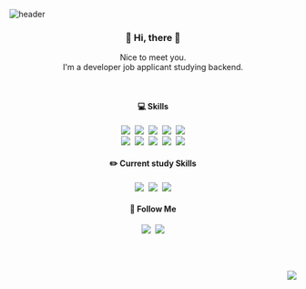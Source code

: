 ![header](https://capsule-render.vercel.app/api?type=waving&color=timeGradient&text=Welcome%20to%20Misu's%20GitHub%20👋&animation=twinkling&fontSize=35&fontAlignY=40&fontAlign=70&height=250)

<h3 align="center">👋 Hi, there 👋</h5>
<p align="center">
  Nice to meet you.<br>I'm a developer job applicant studying backend.
</p>
<br>
<h4 align="center">💻 Skills</h3>
<p align="center">
  <img src="https://img.shields.io/badge/HTML5-E34F26?style=flat&logo=html5&logoColor=white"/>&nbsp
  <img src="https://img.shields.io/badge/CSS-239120?&style=flat&logo=css3&logoColor=white"/>&nbsp
  <img src="https://img.shields.io/badge/JavaScript-F7DF1E?style=flat&logo=JavaScript&logoColor=white"/>&nbsp
  <img src="https://img.shields.io/badge/React-20232A?style=flat&logo=react&logoColor=61DAFB"/>&nbsp
  <img src="https://img.shields.io/badge/TypeScript-007ACC?style=flat&logo=typescript&logoColor=white"/>
  <br>
  <img src="https://img.shields.io/badge/C-00599C?style=flat&logo=c&logoColor=white"/>&nbsp
  <img src="https://img.shields.io/badge/Java-ED8B00?style=flat&logo=openjdk&logoColor=white"/>&nbsp
  <img src="https://img.shields.io/badge/Spring-6DB33F?style=flat&logo=spring&logoColor=white"/>&nbsp
  <img src="https://img.shields.io/badge/MySQL-005C84?style=flat&logo=mysql&logoColor=white"/>&nbsp
  <img src="https://img.shields.io/badge/jQuery-0769AD?style=flat&logo=jquery&logoColor=white"/>
</p>

<h4 align="center">✏️ Current study Skills</h3>
<p align="center">
  <img src="https://img.shields.io/badge/redis-%23DD0031.svg?&style=flat&logo=redis&logoColor=white"/>&nbsp
  <img src="https://img.shields.io/badge/MongoDB-4EA94B?style=flat&logo=mongodb&logoColor=white"/>&nbsp
  <img src="https://img.shields.io/badge/Amazon_AWS-FF9900?style=flat&logo=amazonaws&logoColor=white"/>
</p>

<h4 align="center">🌈 Follow Me</h3>
<p align="center">
   <img src="https://img.shields.io/badge/Portfolio-8f80d9?style=fflat&logo=undertale&logoColor=white"/>&nbsp
  <a href="mailto:misuhan33@gmail.com"><img src="https://img.shields.io/badge/Gmail-d14836?style=flat&logo=Gmail&logoColor=white&link=misuhan33@gmail.com"/></a>

</p>

<br><br>
<p align="right">
<a href="https://hits.seeyoufarm.com"><img src="https://hits.seeyoufarm.com/api/count/incr/badge.svg?url=https%3A%2F%2Fgithub.com%2Fgjbae1212%2Fhit-counter&count_bg=%23F4AEEA&title_bg=%23555555&icon=&icon_color=%23E7E7E7&title=hits&edge_flat=false"/></a>
</p>
